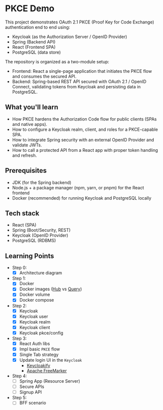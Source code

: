 # PKCE Demo

This project demonstrates OAuth 2.1 PKCE (Proof Key for Code Exchange) authentication end to end using:

- Keycloak (as the Authorization Server / OpenID Provider)
- Spring (Backend API)
- React (Frontend SPA)
- PostgreSQL (data store)

The repository is organized as a two-module setup:

- Frontend: React a single-page application that initiates the PKCE flow and consumes the secured API.
- Backend: Spring-based REST API secured with OAuth 2.1 / OpenID Connect, validating tokens from Keycloak and persisting
  data in PostgreSQL.

## What you'll learn

- How PKCE hardens the Authorization Code flow for public clients (SPAs and native apps).
- How to configure a Keycloak realm, client, and roles for a PKCE-capable SPA.
- How to integrate Spring security with an external OpenID Provider and validate JWTs.
- How to call a protected API from a React app with proper token handling and refresh.

## Prerequisites

- JDK (for the Spring backend)
- Node.js + a package manager (npm, yarn, or pnpm) for the React frontend
- Docker (recommended) for running Keycloak and PostgreSQL locally

## Tech stack

- React (SPA)
- Spring (Boot/Security, REST)
- Keycloak (OpenID Provider)
- PostgreSQL (RDBMS)

## Learning Points

- Step 0:
    - [x] Architecture diagram

- Step 1:
    - [x] Docker
    - [x] Docker images ([Hub](https://hub.docker.com/r/keycloak/keycloak)
      vs [Query](https://quay.io/repository/keycloak/keycloak/))
    - [x] Docker volume
    - [x] Docker compose

- Step 2:
    - [x] Keycloak
    - [x] Keycloak user
    - [x] Keycloak realm
    - [x] Keycloak client
    - [x] Keycloak pkce/config

- Step 3:
    - [X] React Auth libs
    - [X] Impl basic `PKCE` flow
    - [X] Single Tab strategy
    - [X] Update login UI in the `Keycloak`
      - [Keycloakify](https://github.com/keycloakify/keycloakify)
      - [Apache FreeMarker](https://freemarker.apache.org/index.html)

- Step 4:
    - [ ] Spring App (Resource Server)
    - [ ] Secure APIs
    - [ ] Signup API

- Step 5:
    - [ ] BFF scenario
